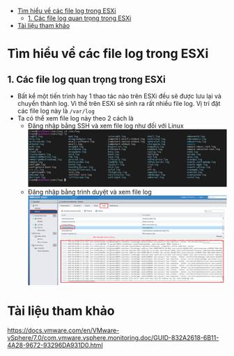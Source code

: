 - [Tìm hiểu về các file log trong ESXi](#tìm-hiểu-về-các-file-log-trong-esxi)
  - [1. Các file log quan trọng trong ESXi](#1-các-file-log-quan-trọng-trong-esxi)
- [Tài liệu tham khảo](#tài-liệu-tham-khảo)
# Tìm hiểu về các file log trong ESXi
## 1. Các file log quan trọng trong ESXi
- Bất kể một tiến trình hay 1 thao tác nào trên ESXi đều sẽ được lưu lại và chuyển thành log. Vì thế trên ESXi sẽ sinh ra rất nhiều file log. Vị trí đặt các file log này là `/var/log`
- Ta có thể xem file log này theo 2 cách là 
  - Đăng nhập bằng SSH và xem file log như đối với Linux
  ![Alt](/thuctap/anh/Screenshot_993.png)
  - Đăng nhập bằng trình duyệt và xem file log
  ![Alt](/thuctap/anh/Screenshot_994.png)
# Tài liệu tham khảo 
https://docs.vmware.com/en/VMware-vSphere/7.0/com.vmware.vsphere.monitoring.doc/GUID-832A2618-6B11-4A28-9672-93296DA931D0.html